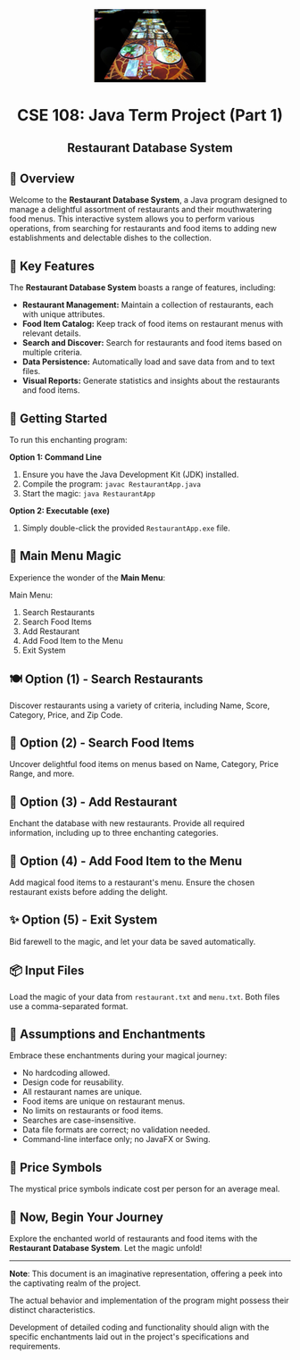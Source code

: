 <div align="center">
  <img src="restaurant-logo.jpg" alt="Restaurant Database System Logo" width="200">
  <h1>CSE 108: Java Term Project (Part 1)</h1>
  <h2>Restaurant Database System</h2>
</div>

## 🍔 Overview

Welcome to the **Restaurant Database System**, a Java program designed to manage a delightful assortment of restaurants and their mouthwatering food menus. This interactive system allows you to perform various operations, from searching for restaurants and food items to adding new establishments and delectable dishes to the collection.

## 🌟 Key Features

The **Restaurant Database System** boasts a range of features, including:

- **Restaurant Management:** Maintain a collection of restaurants, each with unique attributes.
- **Food Item Catalog:** Keep track of food items on restaurant menus with relevant details.
- **Search and Discover:** Search for restaurants and food items based on multiple criteria.
- **Data Persistence:** Automatically load and save data from and to text files.
- **Visual Reports:** Generate statistics and insights about the restaurants and food items.

## 🚀 Getting Started

To run this enchanting program:

**Option 1: Command Line**
1. Ensure you have the Java Development Kit (JDK) installed.
2. Compile the program: `javac RestaurantApp.java`
3. Start the magic: `java RestaurantApp`

**Option 2: Executable (exe)**
1. Simply double-click the provided `RestaurantApp.exe` file.

## 🌮 Main Menu Magic

Experience the wonder of the **Main Menu**:

Main Menu:

1. Search Restaurants
2. Search Food Items
3. Add Restaurant
4. Add Food Item to the Menu
5. Exit System

## 🍽️ Option (1) - Search Restaurants

Discover restaurants using a variety of criteria, including Name, Score, Category, Price, and Zip Code.

## 🍕 Option (2) - Search Food Items

Uncover delightful food items on menus based on Name, Category, Price Range, and more.

## 🏢 Option (3) - Add Restaurant

Enchant the database with new restaurants. Provide all required information, including up to three enchanting categories.

## 🍟 Option (4) - Add Food Item to the Menu

Add magical food items to a restaurant's menu. Ensure the chosen restaurant exists before adding the delight.

## ✨ Option (5) - Exit System

Bid farewell to the magic, and let your data be saved automatically.

## 📦 Input Files

Load the magic of your data from `restaurant.txt` and `menu.txt`. Both files use a comma-separated format.

## 🎩 Assumptions and Enchantments

Embrace these enchantments during your magical journey:

- No hardcoding allowed.
- Design code for reusability.
- All restaurant names are unique.
- Food items are unique on restaurant menus.
- No limits on restaurants or food items.
- Searches are case-insensitive.
- Data file formats are correct; no validation needed.
- Command-line interface only; no JavaFX or Swing.

## 💸 Price Symbols 

The mystical price symbols indicate cost per person for an average meal.

## 🌟 Now, Begin Your Journey

Explore the enchanted world of restaurants and food items with the **Restaurant Database System**. Let the magic unfold!

---
**Note**: This document is an imaginative representation, offering a peek into the captivating realm of the project. 

The actual behavior and implementation of the program might possess their distinct characteristics. 

Development of detailed coding and functionality should align with the specific enchantments laid out in the project's specifications and requirements.
